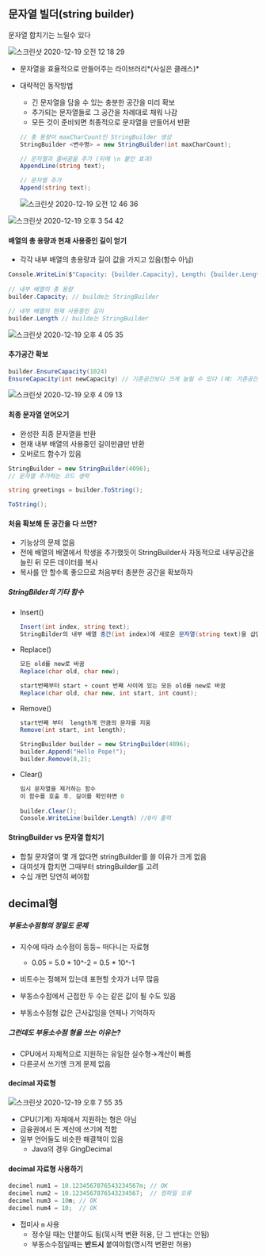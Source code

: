 ## 문자열 빌더(string builder)

문자열 합치기는 느릴수 있다

![스크린샷 2020-12-19 오전 12 18 29](https://user-images.githubusercontent.com/47776915/102630306-ba7fd280-418f-11eb-9b94-4bda139a06e4.png)

- 문자열을 효율적으로 만들어주는 라이브러리*(사실은 클래스)*

- 대략적인 동작방법

  - 긴 문자열을 담을 수 있는 충분한 공간을 미리 확보
  - 추가되는 문자열들로 그 공간을 차례대로 채워 나감
  - 모든 것이 준비되면 최종적으로 문자열을 만들어서 반환

  ~~~c#
  // 총 용량이 maxCharCount인 StringBuilder 생성
  StringBuilder <변수명> = new StringBuilder(int maxCharCount);
  
  // 문자열과 줄바꿈을 추가 (뒤에 \n 붙인 효과)
  AppendLine(string text);
  
  // 문자열 추가
  Append(string text);
  ~~~

  ![스크린샷 2020-12-19 오전 12 46 36](https://user-images.githubusercontent.com/47776915/102633355-a8a02e80-4193-11eb-9e53-26e1b4324eee.png)

![스크린샷 2020-12-19 오후 3 54 42](https://user-images.githubusercontent.com/47776915/102683196-84cffd80-4212-11eb-99fe-7c5286b60737.png)



#### 배열의 총 용량과 현재 사용중인 길이 얻기

- 각각 내부 배열의 총용량과 길이 값을 가지고 있음(함수 아님)

~~~c#
Console.WriteLin($"Capacity: {builder.Capacity}, Length: {builder.Length}")
  
// 내부 배열의 총 용량
builder.Capacity; // builde는 StringBuilder

// 내부 배열의 현재 사용중인 길이
builder.Length // builde는 StringBuilder 
~~~

![스크린샷 2020-12-19 오후 4 05 35](https://user-images.githubusercontent.com/47776915/102683388-0a07e200-4214-11eb-8c90-7490a849a93b.png)

  

#### 추가공간 확보

~~~c#
builder.EnsureCapacity(1024)
EnsureCapacity(int newCapacity) // 기존공간보다 크게 늘릴 수 있다 (예: 기존공간이 1024일때 512로 변경 못함)
~~~

![스크린샷 2020-12-19 오후 4 09 13](https://user-images.githubusercontent.com/47776915/102683462-8c90a180-4214-11eb-9cba-27cbdc87dec0.png)



#### 최종 문자열 얻어오기

- 완성한 최종 문자열을 반환
- 현재 내부 배열의 사용중인 길이만큼만 반환
- 오버로드 함수가 있음 

~~~c#
StringBuilder = new StringBuilder(4096);
// 문자열 추가하는 코드 생략

string greetings = builder.ToString();

ToString();
~~~



#### 처음 확보해 둔 공간을 다 쓰면?

- 기능상의 문제 없음
- 전에 배열의 배열에서 학생을 추가했듯이 StringBuilder사 자동적으로 내부공간을 늘린 뒤 모든 데이터를 복사
- 복사를 안 할수록 좋으므로 처음부터 충분한 공간을 확보하자



##### StringBilder의 기타 함수 

- Insert()

  ~~~c#
  Insert(int index, string text);
  StringBilder의 내부 배열 중간(int index)에 새로운 문자열(string text)을 삽입
  ~~~

  

- Replace()

  ~~~c#
  모든 old를 new로 바꿈
  Replace(char old, char new);
  
  start번째부터 start + count 번째 사이에 있는 모든 old를 new로 바꿈
  Replace(char old, char new, int start, int count);
  ~~~

  

- Remove()

  ~~~c#
  start번째 부터  length개 만큼의 문자를 지움
  Remove(int start, int length);
  
  StringBuilder builder = new StringBuilder(4096);
  builder.Append("Hello Pope!");
  builder.Remove(8,2);
  ~~~

  

- Clear() 

  ~~~c#
  임시 문자열을 제거하는 함수
  이 함수를 호출 후, 길이를 확인하면 0
    
  builder.Clear();
  Console.WriteLine(builder.Length) //0이 출력
  ~~~



#### StringBuilder vs 문자열 합치기

- 합칠 문자열이 몇 개 없다면 stringBuilder를 쓸 이유가 크게 없음
- 대여섯개 합치면 그때부터 stringBuilder를 고려
- 수십 개면 당연히 써야함





## decimal형

#####  부동소수점형의 정밀도 문제

- 지수에 따라 소수점이 둥둥~ 떠다니는 자료형
  - 0.05 = 5.0 * 10^-2 = 0.5 * 10^-1
- 비트수는 정해져 있는데 표현할 숫자가 너무 많음
- 부동소수점에서 근접한 두 수는 같은 값이 될 수도 있음

- 부동소수점형 값은 근사값임을 언제나 기억하자

##### 그런데도 부동소수점 형을 쓰는 이유는?

- CPU에서 자체적으로 지원하는 유일한 실수형→계산이 빠름
- 다른곳서 쓰기엔 크게 문제 없음



#### decimal 자료형

![스크린샷 2020-12-19 오후 7 55 35](https://user-images.githubusercontent.com/47776915/102687701-3895b500-4234-11eb-8bc6-909b9a3bb58d.png)

- CPU(기계) 자체에서 지원하는 형은 아님
- 금융권에서 돈 계산에 쓰기에 적합
- 일부 언어들도 비슷한 해결책이 있음
  - Java의 경우 GingDecimal



#### decimal 자료형 사용하기

~~~c#
decimel num1 = 10.1234567876543234567m; // OK
decimel num2 = 10.1234567876543234567;  // 컴파일 오류
decimel num3 = 10m; // OK 
decimel num4 = 10;  // OK
~~~

- 접미사 `m` 사용
  - 정수일 때는 안붙야도 됨(묵시적 변환 허용, 단 그 반대는 안됨)
  - 부동소수점일때는 **반드시** 붙여야함(명시적 변환만 허용)











  